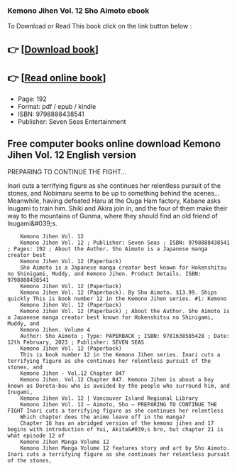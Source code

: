 ### Kemono Jihen Vol. 12 Sho Aimoto ebook

To Download or Read This book click on the link button below :

## 👉  [**[Download book](http://filesbooks.info/download.php?group=book&from=github.com&id=717344&lnk=1063 "Download book")**]

## 👉  [**[Read online book](http://filesbooks.info/download.php?group=book&from=github.com&id=717344&lnk=1063 "Read online book")**]


* Page: 192
* Format: pdf / epub / kindle
* ISBN: 9798888438541
* Publisher: Seven Seas Entertainment



## Free computer books online download Kemono Jihen Vol. 12 English version



PREPARING TO CONTINUE THE FIGHT...
 
 Inari cuts a terrifying figure as she continues her relentless pursuit of the stones, and Nobimaru seems to be up to something behind the scenes... Meanwhile, having defeated Haru at the Ouga Ham factory, Kabane asks Inugami to train him. Shiki and Akira join in, and the four of them make their way to the mountains of Gunma, where they should find an old friend of Inugami&amp;#039;s.


        Kemono Jihen Vol. 12
        Kemono Jihen Vol. 12 ; Publisher: Seven Seas ; ISBN: 9798888438541 ; Pages: 192 ; About the Author. Sho Aimoto is a Japanese manga creator best 
        Kemono Jihen Vol. 12 (Paperback)
        Sho Aimoto is a Japanese manga creator best known for Hokenshitsu no Shinigami, Muddy, and Kemono Jihen. Product Details. ISBN: 9798888438541
        Kemono Jihen Vol. 12 (Paperback)
        Kemono Jihen Vol. 12 (Paperback). By Sho Aimoto. $13.99. Ships quickly This is book number 12 in the Kemono Jihen series. #1: Kemono 
        Kemono Jihen Vol. 12 (Paperback)
        Kemono Jihen Vol. 12 (Paperback) ; About the Author. Sho Aimoto is a Japanese manga creator best known for Hokenshitsu no Shinigami, Muddy, and 
        Kemono Jihen. Volume 4
        Author: Sho Aimoto ; Type: PAPERBACK ; ISBN: 9781638585428 ; Date: 12th February, 2023 ; Publisher: SEVEN SEAS 
        Kemono Jihen Vol. 12 (Paperback)
        This is book number 12 in the Kemono Jihen series. Inari cuts a terrifying figure as she continues her relentless pursuit of the stones, and 
        Kemono Jihen - Vol.12 Chapter 047
        Kemono Jihen. Vol.12 Chapter 047. Kemono Jihen is about a boy known as Dorota-bou who is avoided by the people who surround him, and Inugami, 
        Kemono Jihen Vol. 12 | Vancouver Island Regional Library
        Kemono Jihen Vol. 12 — Aimoto, Sho — PREPARING TO CONTINUE THE FIGHT Inari cuts a terrifying figure as she continues her relentless 
        Which chapter does the anime leave off in the manga?
        Chapter 16 has an abridged version of the kemono jihen and 17 begins with introduction of Yui, Akita&#039;s bro, but chapter 21 is what episode 12 of 
        Kemono Jihen Manga Volume 12
        Kemono Jihen Manga Volume 12 features story and art by Sho Aimoto. Inari cuts a terrifying figure as she continues her relentless pursuit of the stones, 
    




